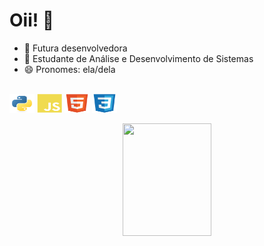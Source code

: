 <h1>Oii! 👋</h1>

- 🔭 Futura desenvolvedora
- 🌱 Estudante de Análise e Desenvolvimento de Sistemas
- 😄 Pronomes: ela/dela

<div dir="auto">
  <br>
  <a target="_blank" rel="noopener noreferrer nofollow" href="https://raw.githubusercontent.com/devicons/devicon/master/icons/python/python-original.svg"><img         align="center" alt="Thamy-Py" height="30" width="40" src="https://raw.githubusercontent.com/devicons/devicon/master/icons/python/python-original.svg" style="max-     width: 100%;"></a>
  <a target="_blank" rel="noopener noreferrer nofollow" href="https://raw.githubusercontent.com/devicons/devicon/master/icons/javascript/javascript-plain.svg"><img         align="center" alt="Thamy-Js" height="30" width="40" src="https://raw.githubusercontent.com/devicons/devicon/master/icons/javascript/javascript-plain.svg" style="max-     width: 100%;"></a>
  <a target="_blank" rel="noopener noreferrer nofollow" href="https://raw.githubusercontent.com/devicons/devicon/master/icons/html5/html5-original.svg"><img                align="center" alt="Thamy-HTML" height="30" width="40" src="https://raw.githubusercontent.com/devicons/devicon/master/icons/html5/html5-original.svg" style="max-width: 100%;"></a>
  <a target="_blank" rel="noopener noreferrer nofollow" href="https://raw.githubusercontent.com/devicons/devicon/master/icons/css3/css3-original.svg"><img align="center"   alt="Thamy-CSS" height="30" width="40" src="https://raw.githubusercontent.com/devicons/devicon/master/icons/css3/css3-original.svg" style="max-width: 100%;"></a>
</div>
<div align="center">
  <br>
  <a href="https://github.com/thamyrislopes">
  <img height="180em" width="53%" src="https://github-readme-stats.vercel.app/api/top-langs/?username=thamyrislopes&layout=compact&langs_count=7&theme=gruvbox_light"/>
</div>
